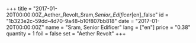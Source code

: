 +++
title = "2017-01-20T00:00:00Z_Aether_Revolt_Sram,_Senior_Edificer_[en]_false"
id = "1b323e2c-59dd-4d70-9a48-b10f807bb818"
date = "2017-01-20T00:00:00Z"
name = "Sram, Senior Edificer"
lang = ["en"]
price = "0.38"
quantity = 1
foil = false
set = "Aether Revolt"
+++
